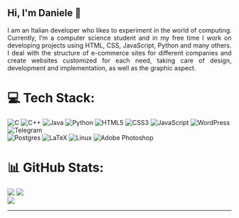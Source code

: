 ## Hi, I'm Daniele ​🚀
<p align="justify">
I am an Italian developer who likes to experiment in the world of computing.
Currently, I’m a computer science student and in my free time I work on developing projects using HTML, CSS, JavaScript, Python and many others.
I deal with the structure of e-commerce sites for different companies and create websites customized for each need, taking care of design, development and implementation, as well as the graphic aspect.
</p>


# 💻 Tech Stack:
![C](https://img.shields.io/badge/c-%2300599C.svg?style=for-the-badge&logo=c&logoColor=white) 
![C++](https://img.shields.io/badge/c++-%2300599C.svg?style=for-the-badge&logo=c%2B%2B&logoColor=white) 
![Java](https://img.shields.io/badge/java-%23ED8B00.svg?style=for-the-badge&logo=openjdk&logoColor=white) 
![Python](https://img.shields.io/badge/python-3670A0?style=for-the-badge&logo=python&logoColor=ffdd54) 
![HTML5](https://img.shields.io/badge/html5-%23E34F26.svg?style=for-the-badge&logo=html5&logoColor=white) 
![CSS3](https://img.shields.io/badge/css3-%231572B6.svg?style=for-the-badge&logo=css3&logoColor=white)
![JavaScript](https://img.shields.io/badge/javascript-%23323330.svg?style=for-the-badge&logo=javascript&logoColor=%23F7DF1E) 
![WordPress](https://img.shields.io/badge/WordPress-%23117AC9.svg?style=for-the-badge&logo=WordPress&logoColor=white) 
![Telegram](https://img.shields.io/badge/Telegram-2CA5E0?style=for-the-badge&logo=telegram&logoColor=white)  	
![Postgres](https://img.shields.io/badge/postgres-%23316192.svg?style=for-the-badge&logo=postgresql&logoColor=white) 
![LaTeX](https://img.shields.io/badge/latex-%23008080.svg?style=for-the-badge&logo=latex&logoColor=white) 
![Linux](https://img.shields.io/badge/Linux-FCC624?style=for-the-badge&logo=linux&logoColor=black)
![Adobe Photoshop](https://img.shields.io/badge/adobe%20photoshop-%2331A8FF.svg?style=for-the-badge&logo=adobe%20photoshop&logoColor=white) 

# 📊 GitHub Stats:
![](https://github-readme-stats.vercel.app/api?username=Lombardi2003&theme=aura_dark&hide_border=true&include_all_commits=false&count_private=false)
![](https://nirzak-streak-stats.vercel.app/?user=Lombardi2003&theme=aura_dark&hide_border=true)<br/>
![](https://github-readme-stats.vercel.app/api/top-langs/?username=Lombardi2003&theme=aura_dark&hide_border=true&include_all_commits=false&count_private=false&layout=compact)

---
